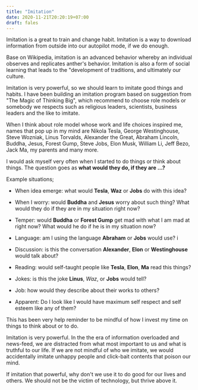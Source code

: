 ```yaml
---
title: "Imitation"
date: 2020-11-21T20:20:19+07:00
draft: fales
---
```


Imitation is a great to train and change habit. Imitation is a way to download information from outside into our autopilot mode, if we do enough. 

Base on Wikipedia, imitation is an advanced behavior whereby an individual observes and replicates anther's behavior. Imitation is also a form of social learning that leads to the "development of traditions, and ultimately our culture.

Imitation is very powerful, so we should learn to imitate good things and habits. I have been building an imitation program based on suggestion from "The Magic of Thinking Big", which recommend to choose role models or somebody we respects such as religious leaders, scientists, business leaders and the like to imitate. 

When I think about role model whose work and life choices inspired me, names that pop up in my mind are Nikola Tesla, George Westinghouse, Steve Wozniak, Linus Torvalds, Alexander the Great, Abraham Lincoln, Buddha, Jesus, Forest Gump, Steve Jobs, Elon Musk, William Li, Jeff Bezo, Jack Ma, my parents and many more.

I would ask myself very often when I started to do things or think about things. The question goes as **what would they do, if they are ...?**

Example situations; 

- When idea emerge: what would **Tesla**, **Waz** or **Jobs** do with this idea?

- When I worry: would **Buddha** and **Jesus** worry about such thing? What would they do if they are in my situation right now?

- Temper: would **Buddha** or **Forest Gump** get mad with what I am mad at right now? What would he do if he is in my situation now? 

- Language: am I using the language **Abraham** or **Jobs** would use? 
i 
- Discussion: is this the conversation **Alexander**, **Elon** or **Westinghouse** would talk about? 

- Reading: would self-taught people like **Tesla**, **Elon**, **Ma** read this things?

- Jokes: is this the joke **Linus**, *Waz*, or **Jobs** would tell? 

- Job: how would they describe about their works to others?

- Apparent: Do I look like I would have maximum self respect and self esteem like any of them?

This has been very help reminder to be mindful of how I invest my time on things to think about or to do. 

Imitation is very powerful. In the the era of information overloaded and news-feed, we are distracted from what most important to us and what is truthful to our life. If we are not mindful of who we imitate, we would accidentally imitate unhappy people and click-bait contents that poison our mind. 

If imitation that powerful, why don't we use it to do good for our lives and others. We should not be the victim of technology, but thrive above it.
